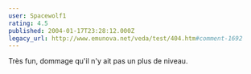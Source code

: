 ```yaml
---
user: Spacewolf1
rating: 4.5
published: 2004-01-17T23:28:12.000Z
legacy_url: http://www.emunova.net/veda/test/404.htm#comment-1692
---
```

Très fun, dommage qu'il n'y ait pas un plus de niveau.